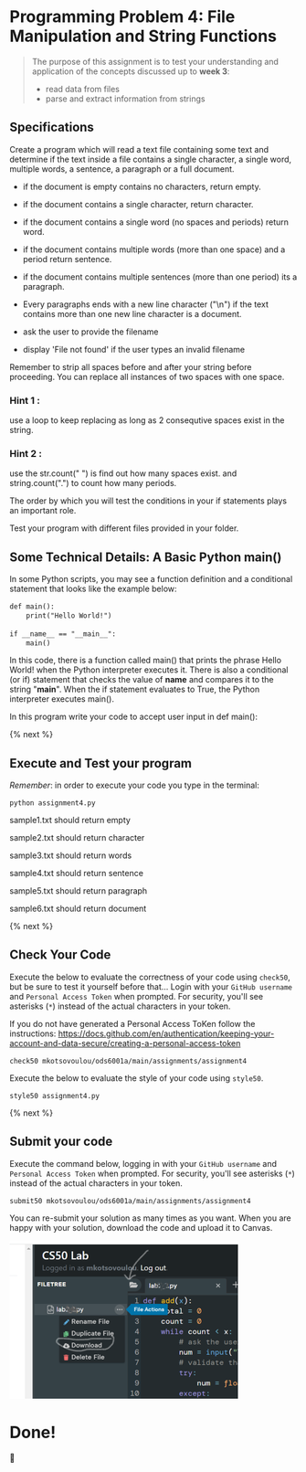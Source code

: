 # Programming Problem 4: File Manipulation and String Functions 

> The purpose of this assignment is to test your understanding and application of the concepts discussed up to **week 3**:
>
> - read data from files
> - parse and extract information from strings

## Specifications

Create a program which will read a text file containing some text and determine if the text inside a file contains a single character, a single word, multiple words, a sentence, a paragraph or a full document.

- if the document is empty contains no characters, return empty.
- if the document contains a single character, return character.
- if the document contains a single word (no spaces and periods) return word.
- if the document contains multiple words (more than one space) and a period return sentence.
- if the document contains multiple sentences (more than one period) its a paragraph.
- Every paragraphs ends with a new line character ("\n") if the text contains more than one new line character is a document.

- ask the user to provide the filename
- display 'File not found' if the user types an invalid filename

Remember to strip all spaces before and after your string before proceeding.
You can replace all instances of two spaces with one space. 

### Hint 1 : 
use a loop to keep replacing as long as 2 consequtive spaces exist in the string.

### Hint 2 :
use the str.count(" ") is find out how many spaces exist.
and string.count(".") to count how many periods.


The order by which you will test the conditions in your if statements plays an important role.

Test your program with different files provided in your folder.


## Some Technical Details: A Basic Python main()

In some Python scripts, you may see a function definition and a conditional statement that looks like the example below:
```
def main():
    print("Hello World!")

if __name__ == "__main__":
    main()
```
In this code, there is a function called main() that prints the phrase Hello World! when the Python interpreter executes it. There is also a conditional (or if) statement that checks the value of __name__ and compares it to the string "__main__". When the if statement evaluates to True, the Python interpreter executes main().

In this program write your code to accept user input in def main():


{% next %}

## Execute and Test your program 

*Remember*: in order to execute your code you type in the terminal:

```
python assignment4.py

```

sample1.txt should return empty

sample2.txt should return character

sample3.txt should return words

sample4.txt should return sentence

sample5.txt should return paragraph

sample6.txt should return document



{% next %}

## Check Your Code

Execute the below to evaluate the correctness of your code using `check50`, but be sure to test it yourself before that...
Login with your `GitHub username` and `Personal Access Token` when prompted. For security, you'll see asterisks (`*`) instead of the actual characters in your token. 

If you do not have generated a Personal Access ToKen follow the instructions: 
https://docs.github.com/en/authentication/keeping-your-account-and-data-secure/creating-a-personal-access-token

```
check50 mkotsovoulou/ods6001a/main/assignments/assignment4
```

Execute the below to evaluate the style of your code using `style50`.

```
style50 assignment4.py
```

{% next %}

## Submit your code

Execute the command below, logging in with your `GitHub username` and `Personal Access Token` when prompted. For security, you'll see asterisks (`*`) instead of the actual characters in your token. 

```
submit50 mkotsovoulou/ods6001a/main/assignments/assignment4
```

You can re-submit your solution as many times as you want.
When you are happy with your solution, download the code and upload it to Canvas.

![Image of download](download.png)

# Done!
:tada: